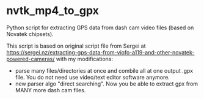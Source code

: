 # nvtk_mp4_to_gpx
Python script for extracting GPS data from dash cam video files (based on Novatek chipsets).

This script is based on original script file from Sergei at https://sergei.nz/extracting-gps-data-from-viofo-a119-and-other-novatek-powered-cameras/ with my modifications:
- parse many files/directories at once and combile all at one output .gpx file. You do not need use video/text editor software anymore.
- new parser algo "direct searching". Now you be able to extract gpx from MANY more dash cam files.
